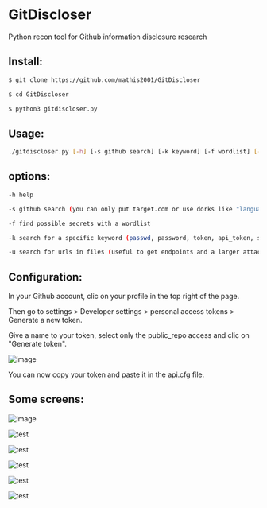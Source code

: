 # GitDiscloser
Python recon tool for Github information disclosure research

## Install:
```bash
$ git clone https://github.com/mathis2001/GitDiscloser

$ cd GitDiscloser

$ python3 gitdiscloser.py
```
## Usage:
```bash
./gitdiscloser.py [-h] [-s github search] [-k keyword] [-f wordlist] [-u]
```
## options:
```bash
-h help

-s github search (you can only put target.com or use dorks like "language:python target.com")

-f find possible secrets with a wordlist

-k search for a specific keyword (passwd, password, token, api_token, secret, private, ldap...)

-u search for urls in files (useful to get endpoints and a larger attack surface)
```
## Configuration:

In your Github account, clic on your profile in the top right of the page.

Then go to settings > Developer settings > personal access tokens > Generate a new token.

Give a name to your token, select only the public_repo access and clic on "Generate token".

![image](https://user-images.githubusercontent.com/40497633/171192364-aa66b523-cb2f-40e4-bcf2-8b007a1ad682.png)


You can now copy your token and paste it in the api.cfg file.

## Some screens:

![image](https://user-images.githubusercontent.com/40497633/171377224-106dbd7c-aac7-4684-8fe8-4602470518fb.png)

![test](https://user-images.githubusercontent.com/40497633/171198846-f6cf1d46-87e9-4297-9b10-d47ac858f4a7.png)

![test](https://user-images.githubusercontent.com/40497633/171200623-941d6392-3860-4707-a62b-fc62193787cb.png)

![test](https://user-images.githubusercontent.com/40497633/171198551-7a38fa0a-2ec8-47e5-9641-9737b3706903.png)

![test](https://user-images.githubusercontent.com/40497633/171199524-cb1fec1e-2479-4624-9004-faebb9e835a2.png)

![test](https://user-images.githubusercontent.com/40497633/171377033-91ba2761-18fd-4b75-9158-758d7db21473.png)

